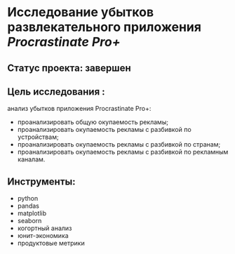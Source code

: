 # Исследование убытков развлекательного приложения *Procrastinate Pro+*
## Cтатус проекта: завершен

## Цель исследования :
анализ убытков приложения Procrastinate Pro+: 
- проанализировать общую окупаемость рекламы;
- проанализировать окупаемость рекламы с разбивкой по устройствам;
- проанализировать окупаемость рекламы с разбивкой по странам;
- проанализировать окупаемость рекламы с разбивкой по рекламным каналам.

## Инструменты:
- python
- pandas
- matplotlib
- seaborn
- когортный анализ
- юнит-экономика
- продуктовые метрики

